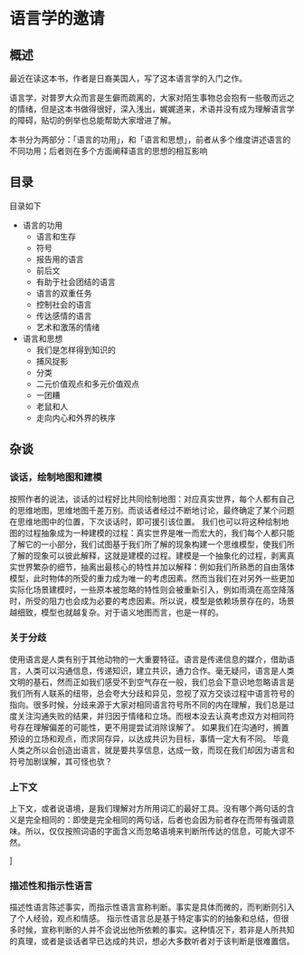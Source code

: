 # 语言学的邀请

## 概述

最近在读这本书，作者是日裔美国人，写了这本语言学的入门之作。

语言学，对普罗大众而言是生僻而疏离的，大家对陌生事物总会抱有一些敬而远之的情绪，但是这本书做得很好，深入浅出，娓娓道来，术语并没有成为理解语言学的障碍，贴切的例举也总能帮助大家增进了解。

本书分为两部分：「语言的功用」，和「语言和思想」，前者从多个维度讲述语言的不同功用；后者则在多个方面阐释语言的思想的相互影响

## 目录

目录如下

+ 语言的功用
	- 语言和生存
	- 符号
	- 报告用的语言
	- 前后文
	- 有助于社会团结的语言
	- 语言的双重任务
	- 控制社会的语言
	- 传达感情的语言
	- 艺术和激荡的情绪
+ 语言和思想
	- 我们是怎样得到知识的
	- 捕风捉影
	- 分类
	- 二元价值观点和多元价值观点
	- 一团糟
	- 老鼠和人
	- 走向内心和外界的秩序


## 杂谈

### 谈话，绘制地图和建模

按照作者的说法，谈话的过程好比共同绘制地图：对应真实世界，每个人都有自己的思维地图，思维地图千差万别。而谈话者经过不断地讨论，最终确定了某个问题在思维地图中的位置，下次谈话时，即可援引该位置。
我们也可以将这种绘制地图的过程抽象成为一种建模的过程：真实世界是唯一而宏大的，我们每个人都只能了解它的一小部分，我们试图基于我们所了解的现象构建一个思维模型，使我们所了解的现象可以彼此解释，这就是建模的过程。建模是一个抽象化的过程，剥离真实世界繁杂的细节，抽离出最核心的特性并加以解释：例如我们所熟悉的自由落体模型，此时物体的所受的重力成为唯一的考虑因素。然而当我们在对另外一些更加实际化场景建模时，一些原本被忽略的特性则会被重新引入，例如雨滴在高空降落时，所受的阻力也会成为必要的考虑因素。所以说，模型是依赖场景存在的，场景越细致，模型也就越复杂。对于语义地图而言，也是一样的。



### 关于分歧

使用语言是人类有别于其他动物的一大重要特征。语言是传递信息的媒介，借助语言，人类可以沟通信息，传递知识，建立共识，通力合作。毫无疑问，语言是人类文明的基石，然而正如我们感受不到空气存在一般，我们总会下意识地忽略语言是我们所有人联系的纽带，总会夸大分歧和异见，忽视了双方交谈过程中语言符号的指向。很多时候，分歧来源于大家对相同语言符号所不同的内在理解，我们总是过度关注沟通失败的结果，并归因于情绪和立场。而根本没去认真考虑双方对相同符号存在理解偏差的可能性，更不用提尝试消除误解了。
如果我们在沟通时，搁置预设的立场和观点，而求同存异，以达成共识为目标，事情一定大有不同。
毕竟人类之所以会创造出语言，就是要共享信息，达成一致，而现在我们却因为语言和符号加剧误解，其可怪也欤？

### 上下文

上下文，或者说语境，是我们理解对方所用词汇的最好工具。没有哪个两句话的含义是完全相同的：即使是完全相同的两句话，后者也会因为前者存在而带有强调意味。所以，仅仅按照词语的字面含义而忽略语境来判断所传达的信息，可能大谬不然。

]
### 描述性和指示性语言

描述性语言陈述事实，而指示性语言宣称判断。事实是具体而微的，而判断则引入了个人经验，观点和情感。
指示性语言总是基于特定事实的的抽象和总结，但很多时候，宣称判断的人并不会说出他所依赖的事实。这种情况下，若非是人所共知的真理，或者是谈话者早已达成的共识，想必大多数听者对于该判断是很难置信。